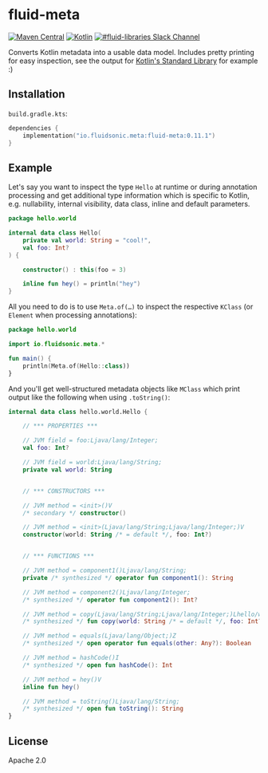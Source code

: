 fluid-meta
==========

[![Maven Central](https://img.shields.io/maven-central/v/io.fluidsonic.meta/fluid-meta?label=Maven%20Central)](https://search.maven.org/artifact/io.fluidsonic.meta/fluid-meta)
[![Kotlin](https://img.shields.io/badge/Kotlin-1.4.31-blue.svg)](https://github.com/JetBrains/kotlin/releases/v1.4.31)
[![#fluid-libraries Slack Channel](https://img.shields.io/badge/slack-%23fluid--libraries-543951.svg)](https://kotlinlang.slack.com/messages/C7UDFSVT2/)

Converts Kotlin metadata into a usable data model. Includes pretty printing for easy inspection, see the output
for [Kotlin's Standard Library](https://github.com/fluidsonic/fluid-meta/blob/master/kotlin-stdlib.kt) for example :)



Installation
------------

`build.gradle.kts`:

```kotlin
dependencies {
	implementation("io.fluidsonic.meta:fluid-meta:0.11.1")
}
```

Example
-------

Let's say you want to inspect the type `Hello` at runtime or during annotation processing and get additional type information which is specific to Kotlin, e.g.
nullability, internal visibility, data class, inline and default parameters.

```kotlin
package hello.world

internal data class Hello(
	private val world: String = "cool!",
	val foo: Int?
) {

	constructor() : this(foo = 3)

	inline fun hey() = println("hey")
}
```

All you need to do is to use `Meta.of(…)` to inspect the respective `KClass` (or `Element` when processing annotations):

```kotlin
package hello.world

import io.fluidsonic.meta.*

fun main() {
	println(Meta.of(Hello::class))
}
```

And you'll get well-structured metadata objects like `MClass` which print output like the following when using `.toString()`:

```kotlin
internal data class hello.world.Hello {

	// *** PROPERTIES ***

	// JVM field = foo:Ljava/lang/Integer;
	val foo: Int?

	// JVM field = world:Ljava/lang/String;
	private val world: String


	// *** CONSTRUCTORS ***

	// JVM method = <init>()V
	/* secondary */ constructor()

	// JVM method = <init>(Ljava/lang/String;Ljava/lang/Integer;)V
	constructor(world: String /* = default */, foo: Int?)


	// *** FUNCTIONS ***

	// JVM method = component1()Ljava/lang/String;
	private /* synthesized */ operator fun component1(): String

	// JVM method = component2()Ljava/lang/Integer;
	/* synthesized */ operator fun component2(): Int?

	// JVM method = copy(Ljava/lang/String;Ljava/lang/Integer;)Lhello/world/Hello;
	/* synthesized */ fun copy(world: String /* = default */, foo: Int? /* = default */): hello.world.Hello

	// JVM method = equals(Ljava/lang/Object;)Z
	/* synthesized */ open operator fun equals(other: Any?): Boolean

	// JVM method = hashCode()I
	/* synthesized */ open fun hashCode(): Int

	// JVM method = hey()V
	inline fun hey()

	// JVM method = toString()Ljava/lang/String;
	/* synthesized */ open fun toString(): String
}
```

License
-------

Apache 2.0
